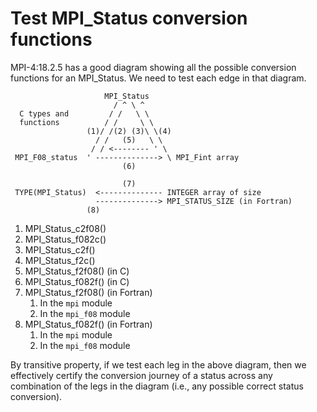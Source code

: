 # Test MPI_Status conversion functions

MPI-4:18.2.5 has a good diagram showing all the possible conversion
functions for an MPI_Status.  We need to test each edge in that
diagram.

```
                     MPI_Status
                       / ^ \ ^
  C types and         / /   \ \
  functions          / /     \ \
                 (1)/ /(2) (3)\ \(4)
                   / /   (5)   \ \
                  / / <-------- ' \
 MPI_F08_status  ' --------------> \ MPI_Fint array
                         (6)

                         (7)
 TYPE(MPI_Status)  <-------------- INTEGER array of size
                   --------------> MPI_STATUS_SIZE (in Fortran)
		         (8)

```

1. MPI_Status_c2f08()
1. MPI_Status_f082c()
1. MPI_Status_c2f()
1. MPI_Status_f2c()
1. MPI_Status_f2f08() (in C)
1. MPI_Status_f082f() (in C)
1. MPI_Status_f2f08() (in Fortran)
   1. In the `mpi` module
   1. In the `mpi_f08` module
1. MPI_Status_f082f() (in Fortran)
   1. In the `mpi` module
   1. In the `mpi_f08` module

By transitive property, if we test each leg in the above diagram, then
we effectively certify the conversion journey of a status across any
combination of the legs in the diagram (i.e., any possible correct
status conversion).
